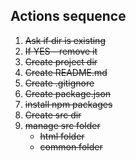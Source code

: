 ## Actions sequence
1. ~~Ask if dir is existing~~
1. ~~If YES - remove it~~
1. ~~Create project dir~~
1. ~~Create README.md~~
1. ~~Create .gitignore~~
1. ~~Create package.json~~
1. ~~install npm packages~~
1. ~~Create src dir~~
1. ~~manage src folder~~
    * ~~html folder~~
    * ~~common folder~~